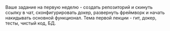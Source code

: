 Ваше задание на первую неделю - создать репозиторий и скинуть ссылку в чат, сконфигурировать докер, развернуть фреймворк и начать накидывать основной функционал.
Тема первой лекции - гит, докер, тесты, чистый код, БД.